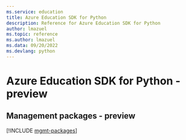```yaml
---
ms.service: education
title: Azure Education SDK for Python
description: Reference for Azure Education SDK for Python
author: lmazuel
ms.topic: reference
ms.author: lmazuel
ms.data: 09/20/2022
ms.devlang: python
---
```

# Azure Education SDK for Python - preview

## Management packages - preview
[!INCLUDE [mgmt-packages](education-mgmt-index.md)]